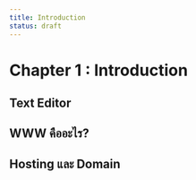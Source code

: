 ```yaml
---
title: Introduction
status: draft
---
```


# Chapter 1 : Introduction

## Text Editor

## WWW คืออะไร?

## Hosting และ Domain
